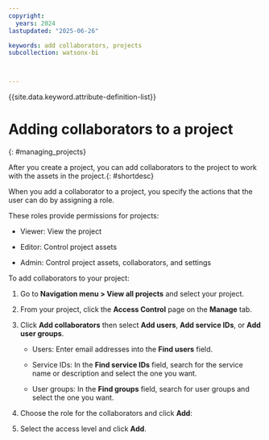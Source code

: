 ```yaml
---
copyright:
  years: 2024
lastupdated: "2025-06-26"

keywords: add collaborators, projects
subcollection: watsonx-bi



---
```


{{site.data.keyword.attribute-definition-list}}


# Adding collaborators to a project
{: #managing_projects}

After you create a project, you can add collaborators to the project to work with the assets in the project.{: #shortdesc}

When you add a collaborator to a project, you specify the actions that the user can do by assigning a role.

These roles provide permissions for projects:

- Viewer: View the project

- Editor: Control project assets

- Admin: Control project assets, collaborators, and settings

To add collaborators to your project:

1. Go to **Navigation menu > View all projects** and select your project. 

2. From your project, click the **Access Control** page on the **Manage** tab.

3. Click **Add collaborators** then select **Add users**, **Add service IDs**, or **Add user groups**.

   - Users: Enter email addresses into the **Find users** field. 

   - Service IDs: In the **Find service IDs** field, search for the service name or description and select the one you want.

   - User groups: In the **Find groups** field, search for user groups and select the one you want.

4. Choose the role for the collaborators and click **Add**:

5. Select the access level and click **Add**.
